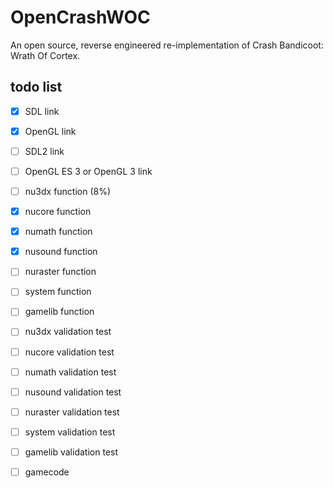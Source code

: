 # OpenCrashWOC
An open source, reverse engineered re-implementation of Crash Bandicoot: Wrath Of Cortex.

## todo list
- [x] SDL link
- [x] OpenGL link
- [ ] SDL2 link
- [ ] OpenGL ES 3 or OpenGL 3 link

- [ ] nu3dx function (8%)
- [x] nucore function 
- [x] numath function 
- [x] nusound function 
- [ ] nuraster function 
- [ ] system function 
- [ ] gamelib function 


- [ ] nu3dx validation test
- [ ] nucore validation test 
- [ ] numath validation test 
- [ ] nusound validation test 
- [ ] nuraster validation test 
- [ ] system validation test 
- [ ] gamelib validation test 


- [ ] gamecode
